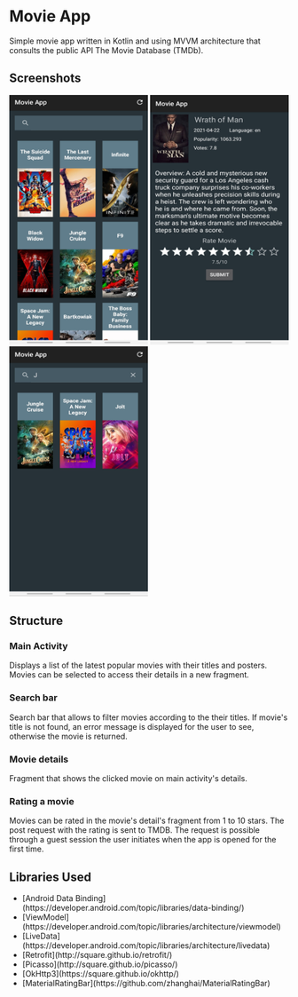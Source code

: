 # Movie App
Simple movie app written in Kotlin and using MVVM architecture that consults the public API The Movie Database (TMDb).

## Screenshots
<p float="left">
<img src="https://github.com/micaelagimenez/KotlinMovieApp/blob/main/screenshots/RecyclerView.jpg" width="250" height="450">
<img src="https://github.com/micaelagimenez/KotlinMovieApp/blob/main/screenshots/Detail.jpg" width="250" height="450">
<img src="https://github.com/micaelagimenez/KotlinMovieApp/blob/main/screenshots/Search.jpg" width="250" height="450">
</p>

## Structure
### Main Activity
Displays a list of the latest popular movies with their titles and posters. Movies can be selected to access their details in a new fragment.
### Search bar
Search bar that allows to filter movies according to the their titles. If movie's title is not found, an error message is displayed for the user to see, otherwise the movie is returned.
### Movie details
Fragment that shows the clicked movie on main activity's details.
### Rating a movie
Movies can be rated in the movie's detail's fragment from 1 to 10 stars. The post request with the rating is sent to TMDB. The request is possible through a guest session the user initiates when the app is opened for the first time.

 ## Libraries Used
 <ul>
 <li> [Android Data Binding](https://developer.android.com/topic/libraries/data-binding/) </li> <li> [ViewModel](https://developer.android.com/topic/libraries/architecture/viewmodel) </li>
<li> [LiveData](https://developer.android.com/topic/libraries/architecture/livedata) </li>
<li> [Retrofit](http://square.github.io/retrofit/) </li>
<li> [Picasso](http://square.github.io/picasso/) </li>
 <li> [OkHttp3](https://square.github.io/okhttp/) </li> 
 <li> [MaterialRatingBar](https://github.com/zhanghai/MaterialRatingBar) </li>
 </ul>
